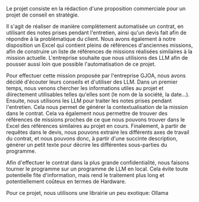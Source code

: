 Le projet consiste en la rédaction d'une proposition commerciale pour un projet de conseil en stratégie.

Il s'agit de réaliser de manière complètement automatisée un contrat, en utilisant des notes prises pendant l'entretien, ainsi qu'un devis fait afin de répondre à la problématique du client. Nous avons également à notre disposition un Excel qui contient pleins de références d'anciennes missions, afin de construire un liste de références de missions réalisées similaires à la mission actuelle.
L'entreprise souhaite que nous utilisions des LLM afin de pousser aussi loin que possible l'automatisation de ce projet.


Pour effectuer cette mission proposée par l'entreprise GJOA, nous avons décidé d'écouter leurs conseils et d'utiliser des LLM.
Dans un premier temps, nous venons chercher les informations utiles au projet et diirectement utilisables telles qu'elles sont (le nom de la société, la date...).
Ensuite, nous utilisons les LLM pour traiter les notes prises pendant l'entretien. Cela nous permet de générer la contextualisation de la mission dans le contrat. Cela va également nous permettre de trouver des références de missions proches de ce que nous pouvons trouver dans le Excel des références similaires au projet en cours. Finalement, à partir de requêtes dans le devis, nous pouvons extraire les différents axes de travail du contrat, et nous pouvons donc, à partir d'une succinte description, générer un petit texte pour décrire les différentes sous-parties du programme.

Afin d'effectuer le contrat dans la plus grande confidentialité, nous faisons tourner le programme sur un programme de LLM en local. Cela évite toute potentielle fite d'information, mais rend le traitement plus long et potentiellement coûteux en termes de Hardware.

Pour ce projet, nous utilisons une librairie un peu exotique: Ollama